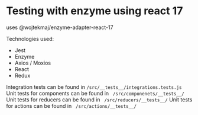 # Testing with enzyme using react 17

uses @wojtekmaj/enzyme-adapter-react-17

Technologies used:
- Jest
- Enzyme
- Axios / Moxios
- React
- Redux

Integration tests can be found in ` /src/__tests__/integrations.tests.js `
Unit tests for components can be found in ` /src/componenets/__tests__/`
Unit tests for reducers can be found in ` /src/reducers/__tests__/`
Unit tests for actions can be found in ` /src/actions/__tests__/`